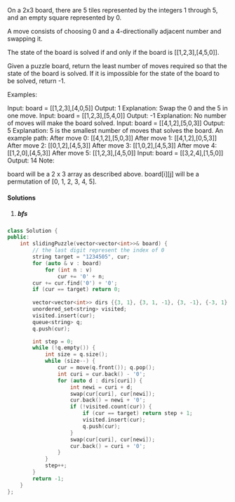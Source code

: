 On a 2x3 board, there are 5 tiles represented by the integers 1 through 5, and an empty square represented by 0.

A move consists of choosing 0 and a 4-directionally adjacent number and swapping it.

The state of the board is solved if and only if the board is [[1,2,3],[4,5,0]].

Given a puzzle board, return the least number of moves required so that the state of the board is solved. If it is impossible for the state of the board to be solved, return -1.

Examples:

Input: board = [[1,2,3],[4,0,5]]
Output: 1
Explanation: Swap the 0 and the 5 in one move.
Input: board = [[1,2,3],[5,4,0]]
Output: -1
Explanation: No number of moves will make the board solved.
Input: board = [[4,1,2],[5,0,3]]
Output: 5
Explanation: 5 is the smallest number of moves that solves the board.
An example path:
After move 0: [[4,1,2],[5,0,3]]
After move 1: [[4,1,2],[0,5,3]]
After move 2: [[0,1,2],[4,5,3]]
After move 3: [[1,0,2],[4,5,3]]
After move 4: [[1,2,0],[4,5,3]]
After move 5: [[1,2,3],[4,5,0]]
Input: board = [[3,2,4],[1,5,0]]
Output: 14
Note:

board will be a 2 x 3 array as described above.
board[i][j] will be a permutation of [0, 1, 2, 3, 4, 5].

#### Solutions

1. ##### bfs

```cpp
class Solution {
public:
    int slidingPuzzle(vector<vector<int>>& board) {
        // the last digit represent the index of 0
        string target = "1234505", cur;
        for (auto & v : board)
            for (int n : v)
                cur += '0' + n;
        cur += cur.find('0') + '0';
        if (cur == target) return 0;
        
        vector<vector<int>> dirs {{3, 1}, {3, 1, -1}, {3, -1}, {-3, 1}, {-3, -1, 1}, {-3, -1}};
        unordered_set<string> visited;
        visited.insert(cur);
        queue<string> q;
        q.push(cur);

        int step = 0;
        while (!q.empty()) {
            int size = q.size();
            while (size--) {
                cur = move(q.front()); q.pop();
                int curi = cur.back() - '0';
                for (auto d : dirs[curi]) {
                    int newi = curi + d;
                    swap(cur[curi], cur[newi]);
                    cur.back() = newi + '0';
                    if (!visited.count(cur)) {
                        if (cur == target) return step + 1;
                        visited.insert(cur);
                        q.push(cur);
                    }
                    swap(cur[curi], cur[newi]);
                    cur.back() = curi + '0';
                }
            }
            step++;
        }
        return -1;
    }
};
```